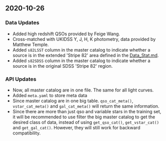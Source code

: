 ## 2020-10-26
### Data Updates
- Added high redshift QSOs provided by Feige Wang.
- Cross-matched with UKIDSS Y, J, H, K photometry, data provided by Matthew Temple.
- Added `s82LSST` column in the master catalog to indicate whether a source is in the extended 'Stripe 82' area defined in the [Data_Stat.md](./Data_Stat.md).
- Added `s82SDSS` column in the master catalog to indicate whether a source is in the original SDSS 'Stripe 82' region.

### API Updates
- Now, all master catalog are in one file. The same for all light curves.
- Added `meta.yaml` to store meta data
- Since master catalog are in one big table. `qso_cat_meta()`, `vstar_cat_meta()` and `gal_cat_meta()` will return the same information. 
- Since there are more than just qso and variable stars in the training set, it will be recommended to use filter the big master catalog to get the desired class of data, instead of using `get_qso_cat()`, `get_vstar_cat()` and `get_gal_cat()`. However, they will still work for backward compatibility. 
